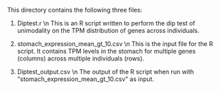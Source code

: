 This directory contains the following three files:

1) Diptest.r \n
This is an R script written to perform the dip test of unimodality on the TPM distribution of genes across individuals.

2) stomach_expression_mean_gt_10.csv \n
This is the input file for the R script. It contains TPM levels in the stomach for multiple genes (columns) across multiple individuals (rows).

3) Diptest_output.csv \n
The output of the R script when run with "stomach_expression_mean_gt_10.csv" as input.
